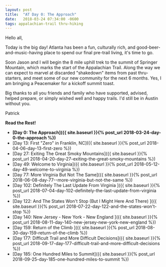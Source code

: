 ```yaml
---
layout: post
title:  "AT Day 0: The Approach"
date:   2018-03-24 07:34:00 -0600
tags: appalachian-trail thru-hiking
---
```


Hello all,

Today is the big day!
Atlanta has been a fun, culturally rich, and good-beer-and-music-having place to spend our final pre-trail living, it's time to go.

<!--more-->

Soon Jason and I will begin the 8 mile uphill trek to the summit of Springer Mountain, which marks the start of the Appalachian Trail. Along the way we can expect to marvel at discarded "shakedown" items from past thru-starters, and meet some of our new community for the next 6 months. Yes, I am bringing a Peacemaker for a kickoff summit toast.

Big thanks to all you friends and family who have supported, advised, helped prepare, or simply wished well and happy trails. I'd still be in Austin without you.

Patrick

**Read the Rest!**

- **[Day 0: The Approach]({{ site.baseurl }}{% post_url 2018-03-24-day-0-the-approach %})**
- [Day 13: First "Zero" in Franklin, NC]({{ site.baseurl }}{% post_url 2018-04-06-day-13-first-zero %})
- [Day 27: Exiting The Great Smoky Mountains]({{ site.baseurl }}{% post_url 2018-04-20-day-27-exiting-the-great-smoky-mountains %})
- [Day 49: Welcome to Virginia]({{ site.baseurl }}{% post_url 2018-05-12-day-49-welcome-to-virginia %})
- [Day 77: More Virginia But Not The Same]({{ site.baseurl }}{% post_url 2018-06-08-day-77--more-virginia-but-not-the-same %})
- [Day 102: Definitely The Last Update From Virginia ]({{ site.baseurl }}{% post_url 2018-07-04-day-102-definitely-the-last-update-from-virginia %})
- [Day 122: And The States Won't Stop (But I Might Here And There) ]({{ site.baseurl }}{% post_url 2018-07-22-day-122-and-the-states-won't-stop %})
- [Day 140: New Jersey - New York - New England ]({{ site.baseurl }}{% post_url 2018-08-11-day-140-new-jersey-new-york-new-england %})
- [Day 159: Return of the Climb ]({{ site.baseurl }}{% post_url 2018-08-30-day-159-return-of-the-climb %})
- [Day 177: Difficult Trail and More Difficult Decisions]({{ site.baseurl }}{% post_url 2018-09-17-day-177-difficult-trail-and-more-difficult-decisions %})
- [Day 185: One Hundred Miles to Summit]({{ site.baseurl }}{% post_url 2018-09-25-day-185-one-hundred-miles-to-summit %})
